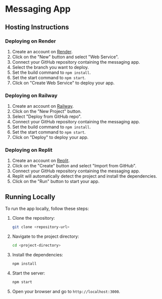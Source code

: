 # Messaging App

## Hosting Instructions

### Deploying on Render

1. Create an account on [Render](https://render.com/).
2. Click on the "New" button and select "Web Service".
3. Connect your GitHub repository containing the messaging app.
4. Select the branch you want to deploy.
5. Set the build command to `npm install`.
6. Set the start command to `npm start`.
7. Click on "Create Web Service" to deploy your app.

### Deploying on Railway

1. Create an account on [Railway](https://railway.app/).
2. Click on the "New Project" button.
3. Select "Deploy from GitHub repo".
4. Connect your GitHub repository containing the messaging app.
5. Set the build command to `npm install`.
6. Set the start command to `npm start`.
7. Click on "Deploy" to deploy your app.

### Deploying on Replit

1. Create an account on [Replit](https://replit.com/).
2. Click on the "Create" button and select "Import from GitHub".
3. Connect your GitHub repository containing the messaging app.
4. Replit will automatically detect the project and install the dependencies.
5. Click on the "Run" button to start your app.

## Running Locally

To run the app locally, follow these steps:

1. Clone the repository:
    ```sh
    git clone <repository-url>
    ```
2. Navigate to the project directory:
    ```sh
    cd <project-directory>
    ```
3. Install the dependencies:
    ```sh
    npm install
    ```
4. Start the server:
    ```sh
    npm start
    ```
5. Open your browser and go to `http://localhost:3000`.
